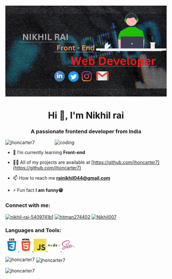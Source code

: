 ![logo](https://github.com/jhoncarter7/jhoncarter7/blob/main/nikhil.png.png)
<h1 align="center">Hi 👋, I'm Nikhil rai</h1>
<h3 align="center">A passionate frontend developer from India</h3>

<img align="right" alt="coding" width="350" src="https://camo.githubusercontent.com/5ddf73ad3a205111cf8c686f687fc216c2946a75005718c8da5b837ad9de78c9/68747470733a2f2f7468756d62732e6766796361742e636f6d2f4576696c4e657874446576696c666973682d736d616c6c2e676966">
<p align="left"> <img src="https://komarev.com/ghpvc/?username=jhoncarter7&label=Profile%20views&color=0e75b6&style=flat" alt="jhoncarter7" /> </p>

- 🌱 I’m currently learning **Front-end**

- 👨‍💻 All of my projects are available at [https://github.com/jhoncarter7](https://github.com/jhoncarter7)

- 📫 How to reach me **rainikhil044@gmail.com**

- ⚡ Fun fact **I am funny😁**

<h3 align="left">Connect with me:</h3>
<p align="left">
<a href="https://linkedin.com/in/nikhil-rai-5409741b1" target="blank"><img align="center" src="https://raw.githubusercontent.com/rahuldkjain/github-profile-readme-generator/master/src/images/icons/Social/linked-in-alt.svg" alt="nikhil-rai-5409741b1" height="30" width="40" /></a>
<a href="https://instagram.com/hitman274402" target="blank"><img align="center" src="https://raw.githubusercontent.com/rahuldkjain/github-profile-readme-generator/master/src/images/icons/Social/instagram.svg" alt="hitman274402" height="30" width="40" /></a>
<a href="https://discord.gg/Nikhil007" target="blank"><img align="center" src="https://raw.githubusercontent.com/rahuldkjain/github-profile-readme-generator/master/src/images/icons/Social/discord.svg" alt="Nikhil007" height="30" width="40" /></a>
</p>

<h3 align="left">Languages and Tools:</h3>
<p align="left"> <a href="https://www.w3schools.com/css/" target="_blank" rel="noreferrer"> <img src="https://raw.githubusercontent.com/devicons/devicon/master/icons/css3/css3-original-wordmark.svg" alt="css3" width="40" height="40"/> </a> <a href="https://www.w3.org/html/" target="_blank" rel="noreferrer"> <img src="https://raw.githubusercontent.com/devicons/devicon/master/icons/html5/html5-original-wordmark.svg" alt="html5" width="40" height="40"/> </a> <a href="https://developer.mozilla.org/en-US/docs/Web/JavaScript" target="_blank" rel="noreferrer"> <img src="https://raw.githubusercontent.com/devicons/devicon/master/icons/javascript/javascript-original.svg" alt="javascript" width="40" height="40"/> </a> <a href="https://nodejs.org" target="_blank" rel="noreferrer"> <img src="https://raw.githubusercontent.com/devicons/devicon/master/icons/nodejs/nodejs-original-wordmark.svg" alt="nodejs" width="40" height="40"/> </a> <a href="https://sass-lang.com" target="_blank" rel="noreferrer"> <img src="https://raw.githubusercontent.com/devicons/devicon/master/icons/sass/sass-original.svg" alt="sass" width="40" height="40"/> </a> </p>

<p><img align="left" src="https://github-readme-stats.vercel.app/api/top-langs?username=jhoncarter7&show_icons=true&locale=en&layout=compact" alt="jhoncarter7" /></p>

<p>&nbsp;<img align="center" src="https://github-readme-stats.vercel.app/api?username=jhoncarter7&show_icons=true&locale=en" alt="jhoncarter7" /></p>

<p><img align="center" src="https://github-readme-streak-stats.herokuapp.com/?user=jhoncarter7&" alt="jhoncarter7" /></p>
